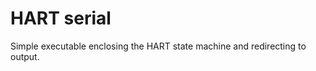 HART serial
===========

Simple executable enclosing the HART state machine and redirecting to output.
